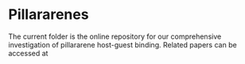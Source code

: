 # Pillararenes

The current folder is the online repository for our comprehensive investigation of pillararene host-guest binding. 
Related papers can be accessed at 
